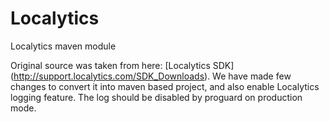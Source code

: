 Localytics
==========

Localytics maven module

Original source was taken from here: [Localytics SDK] (http://support.localytics.com/SDK_Downloads). We have made few changes to convert it into maven based project, and also enable Localytics logging feature. The log should be disabled by proguard on production mode.
